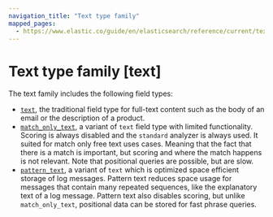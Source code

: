 ```yaml
---
navigation_title: "Text type family"
mapped_pages:
  - https://www.elastic.co/guide/en/elasticsearch/reference/current/text-type-family.html
---
```


# Text type family [text]


The text family includes the following field types:

* [`text`](/reference/elasticsearch/mapping-reference/text.md), the traditional field type for full-text content such as the body of an email or the description of a product.
* [`match_only_text`](/reference/elasticsearch/mapping-reference/match-only-text.md), a variant of `text` field type with limited functionality. Scoring is always disabled and the `standard` analyzer is always used. It suited for match only free text uses cases. Meaning that the fact that there is a match is important, but scoring and where the match happens is not relevant. Note that positional queries are possible, but are slow.
* [`pattern_text`](/reference/elasticsearch/mapping-reference/pattern-text.md), a variant of `text` which is optimized space efficient storage of log messages. Pattern text reduces space usage for messages that contain many repeated sequences, like the explanatory text of a log message. Pattern text also disables scoring, but unlike `match_only_text`, positional data can be stored for fast phrase queries.

